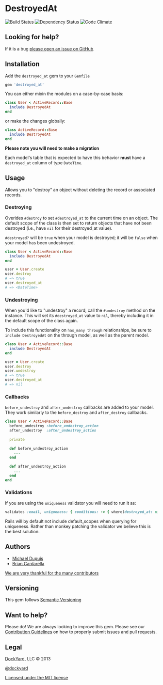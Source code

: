 # DestroyedAt #

[![Build Status](https://secure.travis-ci.org/dockyard/destroyed_at.png?branch=master)](http://travis-ci.org/dockyard/destroyed_at)
[![Dependency Status](https://gemnasium.com/dockyard/destroyed_at.png?travis)](https://gemnasium.com/dockyard/destroyed_at)
[![Code Climate](https://codeclimate.com/github/dockyard/destroyed_at.png)](https://codeclimate.com/github/dockyard/destroyed_at)

## Looking for help? ##

If it is a bug [please open an issue on GitHub](https://github.com/dockyard/destroyed_at/issues).

## Installation ##

Add the `destroyed_at` gem to your `Gemfile`

```ruby
gem 'destroyed_at'
```

You can either mixin the modules on a case-by-case basis:

```ruby
class User < ActiveRecord::Base
  include DestroyedAt
end
```

or make the changes globally:

```ruby
class ActiveRecord::Base
  include DestroyedAt
end
```

**Please note you will need to make a migration**

Each model's table that is expected to have this behavior **must** have
a `destroyed_at` column of type `DateTime`.

## Usage ##
Allows you to "destroy" an object without deleting the record or
associated records.

### Destroying ###
Overides `#destroy` to set `#destroyed_at` to the current time on an object. The
default scope of the class is then set to return objects that have not
been destroyed (i.e., have `nil` for their destroyed_at value).

`#destroyed?` will be `true` when your model is destroyed; it will be
`false` when your model has been undestroyed.

```ruby
class User < ActiveRecord::Base
  include DestroyedAt
end

user = User.create
user.destroy 
# => true
user.destroyed_at
# => <DateTime>
```

### Undestroying ####
When you'd like to "undestroy" a record, call the `#undestroy` method on
the instance. This will set its `#destroyed_at` value to `nil`, thereby
including it in the default scope of the class again.

To include this functionality on `has_many through` relationships,
be sure to `include DestroyedAt` on the through model, as well as the
parent model.

```ruby
class User < ActiveRecord::Base
  include DestroyedAt
end

user = User.create
user.destroy
user.undestroy
# => true
user.destroyed_at
# => nil
```

### Callbacks ###
`before_undestroy` and `after_undestroy` callbacks are added to your
model. They work similarly to the `before_destroy` and `after_destroy`
callbacks.

```ruby
class User < ActiveRecord::Base
  before_undestroy :before_undestroy_action
  after_undestroy  :after_undestroy_action
  
  private
  
  def before_undestroy_action
    ...
  end
  
  def after_undestroy_action
    ...
  end
end
```

### Validations ###

If you are using the `uniqueness` validator you will need to run it as:

```ruby
validates :email, uniqueness: { conditions: -> { where(destroyed_at: nil) } }
```

Rails will by default not include default_scopes when querying for uniqueness. Rather than monkey 
patching the validator we believe this is the best solution.

## Authors ##

* [Michael Dupuis](http://twitter.com/michaeldupuisjr)
* [Brian Cardarella](http://twitter.com/bcardarella)

[We are very thankful for the many contributors](https://github.com/dockyard/destroyed_at/graphs/contributors)

## Versioning ##

This gem follows [Semantic Versioning](http://semver.org)

## Want to help? ##

Please do! We are always looking to improve this gem. Please see our
[Contribution Guidelines](https://github.com/dockyard/destroyed_at/blob/master/CONTRIBUTING.md)
on how to properly submit issues and pull requests.

## Legal ##

[DockYard](http://dockyard.com), LLC &copy; 2013

[@dockyard](http://twitter.com/dockyard)

[Licensed under the MIT license](http://www.opensource.org/licenses/mit-license.php)

